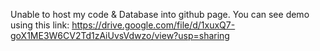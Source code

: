 Unable to host my code & Database into github page.
You can see demo using this link:
https://drive.google.com/file/d/1xuxQ7-goX1ME3W6CV2Td1zAiUvsVdwzo/view?usp=sharing
